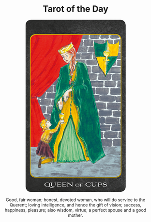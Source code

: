<h1 align="center">Tarot of the Day</h1>
  
<p align="center">
  <img src="images/tarot/minor/queen-of-cups.png" alt="Queen of Cups"/>
</p>

<p align="center">
Good, fair woman; honest, devoted woman, who will do service to the Querent; loving intelligence, and hence the gift of vision; success, happiness, pleasure; also wisdom, virtue; a perfect spouse and a good mother.
</p>
